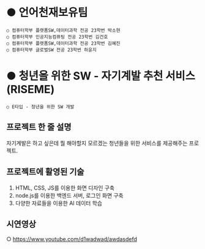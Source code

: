 # ● 언어천재보유팀
    ○ 컴퓨터학부 플랫폼SW,데이터과학 전공 23학번 박소현  
    ○ 컴퓨터학부 인공지능컴퓨팅 전공 23학번 김건호
    ○ 컴퓨터학부 플랫폼SW,데이터과학 전공 23학번 김혜진  
    ○ 컴퓨터학부 글로벌SW 전공 23학번 하윤지  

# ● 청년을 위한 SW - 자기계발 추천 서비스(RISEME)  
    ○ E타입 - 청년을 위한 SW 개발  
## 프로젝트 한 줄 설명  
자기계발은 하고 싶은데 뭘 해야할지 모르겠는 청년들을 위한 서비스를 제공해주는 프로젝트.  

## 프로젝트에 활영된 기술  
1. HTML, CSS, JS를 이용한 화면 디자인 구축  
2. node.js를 이용한 백엔드 서버, 로그인 화면 구축  
3. 다양한 자료들을 이용한 AI 데이터 학습  

## 시연영상 
○ https://www.youtube.com/d1wadwad/awdasdefd
